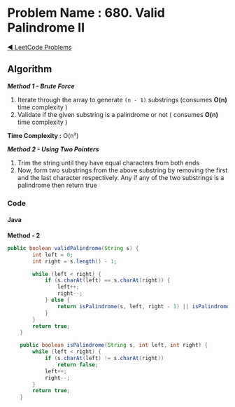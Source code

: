 # Problem Name : 680. Valid Palindrome II

[:arrow_backward: LeetCode Problems](../README.md)

## Algorithm

***Method 1 - Brute Force***

1. Iterate through the array to generate `(n - 1)` substrings (consumes **O(n)** time complexity )
2. Validate if the given substring is a palindrome or not ( consumes **O(n)** time complexity )

**Time Complexity :** O(n²)

***Method 2 - Using Two Pointers***

1. Trim the string until they have equal characters from both ends
2. Now, form two substrings from the above substring by removing the first and the last character respectively. Any if any of the two substrings is a palindrome then return true

### Code

#### Java

**Method - 2**

```java
public boolean validPalindrome(String s) {
        int left = 0;
        int right = s.length() - 1;

        while (left < right) {
            if (s.charAt(left) == s.charAt(right)) {
                left++;
                right--;
            } else {
                return isPalindrome(s, left, right - 1) || isPalindrome(s, left + 1, right);
            }
        }
        return true;
    }

    public boolean isPalindrome(String s, int left, int right) {
        while (left < right) {
            if (s.charAt(left) != s.charAt(right))
                return false;
            left++;
            right--;
        }
        return true;
    }
```